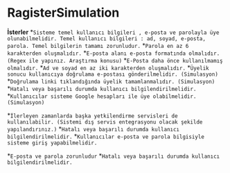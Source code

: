 # RagisterSimulation
**İsterler**
*`Sisteme temel kullanıcı bilgileri , e-posta ve parolayla üye olunabilmelidir. Temel kullanıcı bilgileri : ad, soyad, e-posta, parola. Temel bilgilerin tamamı zorunludur.`
*`Parola en az 6 karakterden oluşmalıdır.`
*`E-posta alanı e-posta formatında olmalıdır. (Regex ile yapınız. Araştırma konusu)`
*`E-Posta daha önce kullanılmamış olmalıdır.`
*`Ad ve soyad en az iki karakterden oluşmalıdır.`
*`Üyelik sonucu kullanıcıya doğrulama e-postası gönderilmelidir. (Simulasyon)`
*`Doğrulama linki tıklandığında üyelik tamamlanmalıdır. (Simulasyon)`
*`Hatalı veya başarılı durumda kullanıcı bilgilendirilmelidir.`
*`Kullanıcılar sisteme Google hesapları ile üye olabilmelidir. (Simulasyon)`

*`İlerleyen zamanlarda başka yetkilendirme servisleri de kullanılabilir. (Sistemi dış servis entegrasyonu olacak şekilde yapılandırınız.)`
*`Hatalı veya başarılı durumda kullanıcı bilgilendirilmelidir.`
*`Kullanıcılar e-posta ve parola bilgisiyle sisteme giriş yapabilmelidir.`

*`E-posta ve parola zorunludur`
*`Hatalı veya başarılı durumda kullanıcı bilgilendirilmelidir.`
